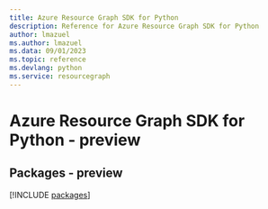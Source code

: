 ```yaml
---
title: Azure Resource Graph SDK for Python
description: Reference for Azure Resource Graph SDK for Python
author: lmazuel
ms.author: lmazuel
ms.data: 09/01/2023
ms.topic: reference
ms.devlang: python
ms.service: resourcegraph
---
```

# Azure Resource Graph SDK for Python - preview
## Packages - preview
[!INCLUDE [packages](resource-graph-index.md)]
